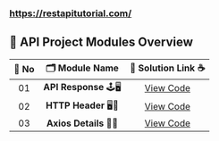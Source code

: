 ### https://restapitutorial.com/

## 🧩 API Project Modules Overview

| 🔢 **No** | 🗂️ **Module Name**                | 🔗 **Solution Link** ☕ |
|:--------:|:----------------------------------:|:----------------------:|
| 01       | **API Response** 🕹️🖥️                  | [View Code](https://github.com/Sangram03/Hackthons-Ideas-used/blob/main/Backend/API/ResponeInDetails.md) |
| 02       | **HTTP Header** 🖥️🔏                   | [View Code](https://github.com/Sangram03/Hackthons-Ideas-used/blob/main/Backend/API/HTTPheader.md) |
| 03       | **Axios Details** 🎯🧩                 | [View Code](https://github.com/Sangram03/Hackthons-Ideas-used/blob/main/Backend/API/AxiosDetails.md) |


